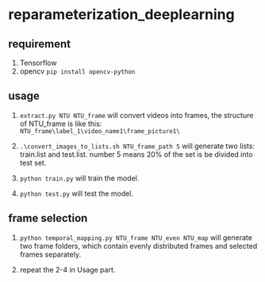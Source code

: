 # reparameterization_deeplearning

## requirement
1. Tensorflow
2. opencv `pip install opencv-python`
## usage
1. `extract.py NTU NTU_frame` will convert videos into frames, the structure of NTU_frame is like this:
        ```
        NTU_frame\label_1\video_name1\frame_picture1\
        ```
2. `.\convert_images_to_lists.sh NTU_frame_path 5` will generate two lists: train.list and test.list. number 5 means 20% of the set is be divided into test set.

3. `python train.py` will train the model.

4. `python test.py` will test the model.
            
## frame selection
1. `python temporal_mapping.py NTU_frame NTU_even NTU_map` will generate two frame folders, which contain evenly distributed frames and selected frames separately. 

2. repeat the 2-4 in Usage part.
